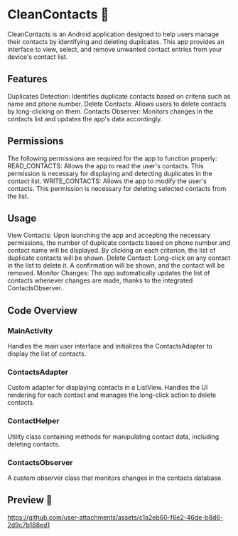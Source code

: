 # CleanContacts :broom:	
CleanContacts is an Android application designed to help users manage their contacts by identifying and deleting duplicates.
This app provides an interface to view, select, and remove unwanted contact entries from your device's contact list.

## Features
Duplicates Detection: Identifies duplicate contacts based on criteria such as name and phone number.
Delete Contacts: Allows users to delete contacts by long-clicking on them.
Contacts Observer: Monitors changes in the contacts list and updates the app's data accordingly.

## Permissions
The following permissions are required for the app to function properly:
READ_CONTACTS: Allows the app to read the user's contacts. This permission is necessary for displaying and detecting duplicates in the contact list.
WRITE_CONTACTS: Allows the app to modify the user's contacts. This permission is necessary for deleting selected contacts from the list.

## Usage
View Contacts: Upon launching the app and accepting the necessary permissions, the number of duplicate contacts based on phone number and contact name will be displayed.
By clicking on each criterion, the list of duplicate contacts will be shown.
Delete Contact: Long-click on any contact in the list to delete it. A confirmation will be shown, and the contact will be removed.
Monitor Changes: The app automatically updates the list of contacts whenever changes are made, thanks to the integrated ContactsObserver.

## Code Overview
### MainActivity
Handles the main user interface and initializes the ContactsAdapter to display the list of contacts.

### ContactsAdapter
Custom adapter for displaying contacts in a ListView. Handles the UI rendering for each contact and manages the long-click action to delete contacts.

### ContactHelper
Utility class containing methods for manipulating contact data, including deleting contacts.

### ContactsObserver
A custom observer class that monitors changes in the contacts database.


## Preview 🎥
https://github.com/user-attachments/assets/c1a2eb60-f6e2-46de-b8d6-2d9c7b188ed1


